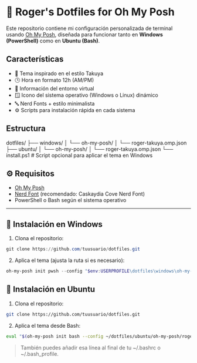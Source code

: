 # 🎨 Roger's Dotfiles for Oh My Posh

Este repositorio contiene mi configuración personalizada de terminal usando [Oh My Posh](https://ohmyposh.dev/), diseñada para funcionar tanto en **Windows (PowerShell)** como en **Ubuntu (Bash)**.

## Características

- 💠 Tema inspirado en el estilo Takuya
- 🕒 Hora en formato 12h (AM/PM)
- 🧠 Información del entorno virtual
- 🪟 Icono del sistema operativo (Windows o Linux) dinámico
- 🔤 Nerd Fonts + estilo minimalista
- ⚙️ Scripts para instalación rápida en cada sistema

## Estructura

dotfiles/
├── windows/
│ └── oh-my-posh/
│ └── roger-takuya.omp.json
├── ubuntu/
│ └── oh-my-posh/
│ └── roger-takuya.omp.json
└── install.ps1 # Script opcional para aplicar el tema en Windows

## ⚙️ Requisitos

- [Oh My Posh](https://ohmyposh.dev/docs/installation)
- [Nerd Font](https://www.nerdfonts.com/font-downloads) (recomendado: Caskaydia Cove Nerd Font)
- PowerShell o Bash según el sistema operativo

---

## 🚀 Instalación en Windows

1. Clona el repositorio:

```powershell
git clone https://github.com/tuusuario/dotfiles.git
```

2. Aplica el tema (ajusta la ruta si es necesario):
```powershell
oh-my-posh init pwsh --config "$env:USERPROFILE\dotfiles\windows\oh-my-posh\roger-takuya.omp.json" | Invoke-Expression
```

## 🐧 Instalación en Ubuntu
1. Clona el repositorio:
```bash
git clone https://github.com/tuusuario/dotfiles.git
```
2. Aplica el tema desde Bash:
```bash
eval "$(oh-my-posh init bash --config ~/dotfiles/ubuntu/oh-my-posh/roger-takuya.omp.json)"
```
> También puedes añadir esa línea al final de tu ~/.bashrc o ~/.bash_profile.
